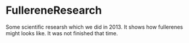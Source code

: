 # FullereneResearch
Some scientific researsh which we did in 2013. It shows how fullerenes might looks like. It was not finished that time. 
